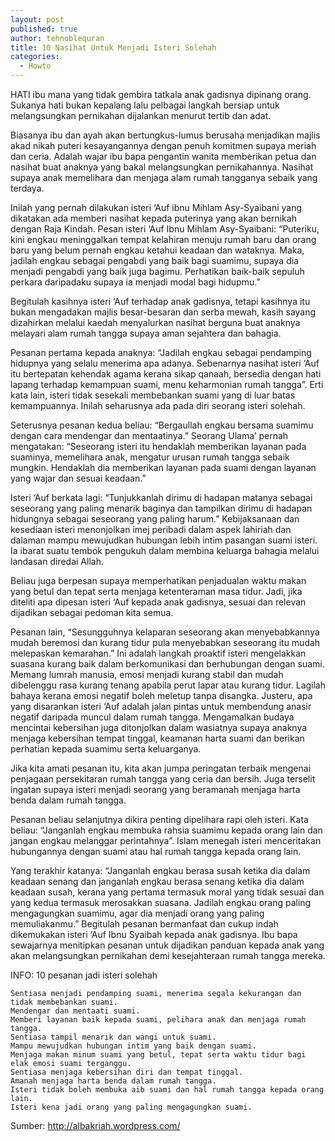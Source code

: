 ```yaml
---
layout: post
published: true
author: tehnoblequran
title: 10 Nasihat Untuk Menjadi Isteri Solehah
categories:
  - Howto
---
```

HATI ibu mana yang tidak gembira tatkala anak gadisnya dipinang orang. Sukanya hati bukan kepalang lalu pelbagai langkah bersiap untuk melangsungkan pernikahan dijalankan menurut tertib dan adat.

Biasanya ibu dan ayah akan bertungkus-lumus berusaha menjadikan majlis akad nikah puteri kesayangannya dengan penuh komitmen supaya meriah dan ceria.
Adalah wajar ibu bapa pengantin wanita memberikan petua dan nasihat buat anaknya yang bakal melangsungkan pernikahannya. Nasihat supaya anak memelihara dan menjaga alam rumah tangganya sebaik yang terdaya.

Inilah yang pernah dilakukan isteri ‘Auf ibnu Mihlam Asy-Syaibani yang dikatakan ada memberi nasihat kepada puterinya yang akan bernikah dengan Raja Kindah. Pesan isteri ‘Auf Ibnu Mihlam Asy-Syaibani: “Puteriku, kini engkau meninggalkan tempat kelahiran menuju rumah baru dan orang baru yang belum pernah engkau ketahui keadaan dan wataknya. Maka, jadilah engkau sebagai pengabdi yang baik bagi suamimu, supaya dia menjadi pengabdi yang baik juga bagimu. Perhatikan baik-baik sepuluh perkara daripadaku supaya ia menjadi modal bagi hidupmu.”

Begitulah kasihnya isteri ‘Auf terhadap anak gadisnya, tetapi kasihnya itu bukan mengadakan majlis besar-besaran dan serba mewah, kasih sayang dizahirkan melalui kaedah menyalurkan nasihat berguna buat anaknya melayari alam rumah tangga supaya aman sejahtera dan bahagia.

Pesanan pertama kepada anaknya: “Jadilah engkau sebagai pendamping hidupnya yang selalu menerima apa adanya. Sebenarnya nasihat isteri ‘Auf itu bertepatan kehendak agama kerana sikap qanaah, bersedia dengan hati lapang terhadap kemampuan suami, menu keharmonian rumah tangga”. Erti kata lain, isteri tidak sesekali membebankan suami yang di luar batas kemampuannya. Inilah seharusnya ada pada diri seorang isteri solehah.

Seterusnya pesanan kedua beliau: “Bergaullah engkau bersama suamimu dengan cara mendengar dan mentaatinya.” Seorang Ulama’ pernah mengatakan: “Seseorang isteri itu hendaklah memberikan layanan pada suaminya, memelihara anak, mengatur urusan rumah tangga sebaik mungkin. Hendaklah dia memberikan layanan pada suami dengan layanan yang wajar dan sesuai keadaan.”

Isteri ‘Auf berkata lagi: “Tunjukkanlah dirimu di hadapan matanya sebagai seseorang yang paling menarik baginya dan tampilkan dirimu di hadapan hidungnya sebagai seseorang yang paling harum.” Kebijaksanaan dan kesediaan isteri menonjolkan imej peribadi dalam aspek lahiriah dan dalaman mampu mewujudkan hubungan lebih intim pasangan suami isteri. Ia ibarat suatu tembok pengukuh dalam membina keluarga bahagia melalui landasan diredai Allah.

Beliau juga berpesan supaya memperhatikan penjadualan waktu makan yang betul dan tepat serta menjaga ketenteraman masa tidur. Jadi, jika diteliti apa dipesan isteri ‘Auf kepada anak gadisnya, sesuai dan relevan dijadikan sebagai pedoman kita semua.

Pesanan lain, “Sesungguhnya kelaparan seseorang akan menyebabkannya mudah beremosi dan kurang tidur pula menyebabkan seseorang itu mudah melepaskan kemarahan.”
Ini adalah langkah proaktif isteri mengelakkan suasana kurang baik dalam berkomunikasi dan berhubungan dengan suami. Memang lumrah manusia, emosi menjadi kurang stabil dan mudah dibelenggu rasa kurang tenang apabila perut lapar atau kurang tidur. Lagilah bahaya kerana emosi negatif boleh meletup tanpa disangka. Justeru, apa yang disarankan isteri ‘Auf adalah jalan pintas untuk membendung anasir negatif daripada muncul dalam rumah tangga. Mengamalkan budaya mencintai kebersihan juga ditonjolkan dalam wasiatnya supaya anaknya menjaga kebersihan tempat tinggal, keamanan harta suami dan berikan perhatian kepada suamimu serta keluarganya.

Jika kita amati pesanan itu, kita akan jumpa peringatan terbaik mengenai penjagaan persekitaran rumah tangga yang ceria dan bersih. Juga terselit ingatan supaya isteri menjadi seorang yang beramanah menjaga harta benda dalam rumah tangga.

Pesanan beliau selanjutnya dikira penting dipelihara rapi oleh isteri. Kata beliau: “Janganlah engkau membuka rahsia suamimu kepada orang lain dan jangan engkau melanggar perintahnya”. Islam menegah isteri menceritakan hubungannya dengan suami atau hal rumah tangga kepada orang lain.

Yang terakhir katanya: “Janganlah engkau berasa susah ketika dia dalam keadaan senang dan janganlah engkau berasa senang ketika dia dalam keadaan susah, kerana yang pertama termasuk moral yang tidak sesuai dan yang kedua termasuk merosakkan suasana. Jadilah engkau orang paling mengagungkan suamimu, agar dia menjadi orang yang paling memuliakanmu.” Begitulah pesanan bermanfaat dan cukup indah dikemukakan isteri ‘Auf Ibnu Syaibah kepada anak gadisnya. Ibu bapa sewajarnya menitipkan pesanan untuk dijadikan panduan kepada anak yang akan melangsungkan pernikahan demi kesejahteraan rumah tangga mereka.

INFO: 10 pesanan jadi isteri solehah

    Sentiasa menjadi pendamping suami, menerima segala kekurangan dan tidak membebankan suami.
    Mendengar dan mentaati suami.
    Memberi layanan baik kepada suami, pelihara anak dan menjaga rumah tangga.
    Sentiasa tampil menarik dan wangi untuk suami.
    Mampu mewujudkan hubungan intim yang baik dengan suami.
    Menjaga makan minum suami yang betul, tepat serta waktu tidur bagi elak emosi suami terganggu.
    Sentiasa menjaga kebersihan diri dan tempat tinggal.
    Amanah menjaga harta benda dalam rumah tangga.
    Isteri tidak boleh membuka aib suami dan hal rumah tangga kepada orang lain.
    Isteri kena jadi orang yang paling mengagungkan suami.

 

Sumber: http://albakriah.wordpress.com/
